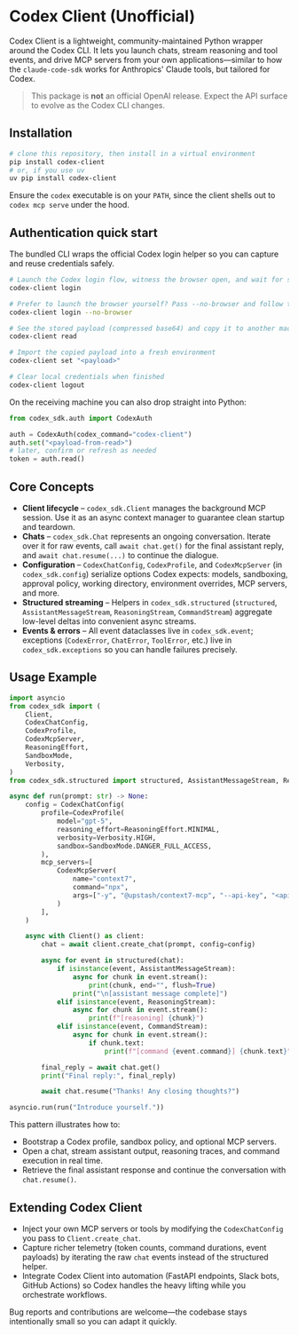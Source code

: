 # Codex Client (Unofficial)

Codex Client is a lightweight, community-maintained Python wrapper around the Codex CLI. It lets you launch chats, stream reasoning and tool events, and drive MCP servers from your own applications—similar to how the `claude-code-sdk` works for Anthropics' Claude tools, but tailored for Codex.

> This package is **not** an official OpenAI release. Expect the API surface to evolve as the Codex CLI changes.

## Installation

```bash
# clone this repository, then install in a virtual environment
pip install codex-client
# or, if you use uv
uv pip install codex-client
```

Ensure the `codex` executable is on your `PATH`, since the client shells out to `codex mcp serve` under the hood.

## Authentication quick start

The bundled CLI wraps the official Codex login helper so you can capture and reuse credentials safely.

```bash
# Launch the Codex login flow, witness the browser open, and wait for success
codex-client login

# Prefer to launch the browser yourself? Pass --no-browser and follow the prompt
codex-client login --no-browser

# See the stored payload (compressed base64) and copy it to another machine
codex-client read

# Import the copied payload into a fresh environment
codex-client set "<payload>"

# Clear local credentials when finished
codex-client logout
```

On the receiving machine you can also drop straight into Python:

```python
from codex_sdk.auth import CodexAuth

auth = CodexAuth(codex_command="codex-client")
auth.set("<payload-from-read>")
# later, confirm or refresh as needed
token = auth.read()
```

## Core Concepts

- **Client lifecycle** – `codex_sdk.Client` manages the background MCP session. Use it as an async context manager to guarantee clean startup and teardown.
- **Chats** – `codex_sdk.Chat` represents an ongoing conversation. Iterate over it for raw events, call `await chat.get()` for the final assistant reply, and `await chat.resume(...)` to continue the dialogue.
- **Configuration** – `CodexChatConfig`, `CodexProfile`, and `CodexMcpServer` (in `codex_sdk.config`) serialize options Codex expects: models, sandboxing, approval policy, working directory, environment overrides, MCP servers, and more.
- **Structured streaming** – Helpers in `codex_sdk.structured` (`structured`, `AssistantMessageStream`, `ReasoningStream`, `CommandStream`) aggregate low-level deltas into convenient async streams.
- **Events & errors** – All event dataclasses live in `codex_sdk.event`; exceptions (`CodexError`, `ChatError`, `ToolError`, etc.) live in `codex_sdk.exceptions` so you can handle failures precisely.

## Usage Example

```python
import asyncio
from codex_sdk import (
    Client,
    CodexChatConfig,
    CodexProfile,
    CodexMcpServer,
    ReasoningEffort,
    SandboxMode,
    Verbosity,
)
from codex_sdk.structured import structured, AssistantMessageStream, ReasoningStream, CommandStream

async def run(prompt: str) -> None:
    config = CodexChatConfig(
        profile=CodexProfile(
            model="gpt-5",
            reasoning_effort=ReasoningEffort.MINIMAL,
            verbosity=Verbosity.HIGH,
            sandbox=SandboxMode.DANGER_FULL_ACCESS,
        ),
        mcp_servers=[
            CodexMcpServer(
                name="context7",
                command="npx",
                args=["-y", "@upstash/context7-mcp", "--api-key", "<api_key>"]
            )
        ],
    )

    async with Client() as client:
        chat = await client.create_chat(prompt, config=config)

        async for event in structured(chat):
            if isinstance(event, AssistantMessageStream):
                async for chunk in event.stream():
                    print(chunk, end="", flush=True)
                print("\n[assistant message complete]")
            elif isinstance(event, ReasoningStream):
                async for chunk in event.stream():
                    print(f"[reasoning] {chunk}")
            elif isinstance(event, CommandStream):
                async for chunk in event.stream():
                    if chunk.text:
                        print(f"[command {event.command}] {chunk.text}")

        final_reply = await chat.get()
        print("Final reply:", final_reply)

        await chat.resume("Thanks! Any closing thoughts?")

asyncio.run(run("Introduce yourself."))
```

This pattern illustrates how to:

- Bootstrap a Codex profile, sandbox policy, and optional MCP servers.
- Open a chat, stream assistant output, reasoning traces, and command execution in real time.
- Retrieve the final assistant response and continue the conversation with `chat.resume()`.

## Extending Codex Client

- Inject your own MCP servers or tools by modifying the `CodexChatConfig` you pass to `Client.create_chat`.
- Capture richer telemetry (token counts, command durations, event payloads) by iterating the raw `chat` events instead of the structured helper.
- Integrate Codex Client into automation (FastAPI endpoints, Slack bots, GitHub Actions) so Codex handles the heavy lifting while you orchestrate workflows.

Bug reports and contributions are welcome—the codebase stays intentionally small so you can adapt it quickly.

